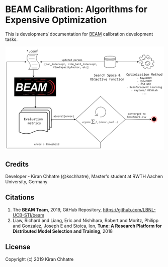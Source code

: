 # BEAM Calibration: Algorithms for Expensive Optimization

This is development/ documentation for [BEAM](http://beam.lbl.gov/ "BEAM's Homepage") calibration development tasks.

![](img/beam_archi.png?raw=true)

## Credits
 
Developer - Kiran Chhatre (@kschhatre), Master's student at RWTH Aachen University, Germany

## Citations

1. The **BEAM Team**, 2019, GitHub Repository, https://github.com/LBNL-UCB-STI/beam 
2. Liaw, Richard and Liang, Eric and Nishihara, Robert and Moritz, Philipp and Gonzalez, Joseph E and Stoica, Ion, **Tune: A Research Platform for Distributed Model Selection and Training**, 2018
 
## License

Copyright (c) 2019 Kiran Chhatre
